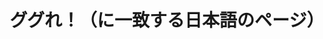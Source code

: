 ---
logo: images/music/ググれ！（に一致する日本語のページ）.jpg
title: ググれ！（に一致する日本語のページ）
subTitle: 网络动画《鹤屋与熏干酪》印象曲第二弹，由Lantis于2009年5月27日发售

category: 音乐

hasResource: true
downloadList:
  - intro: flac+jpg
    size: 93.9MB
    link: https://pan.baidu.com/s/1bvLQktVDEGYL-xcoLFEcbw
  - intro: ape
    size: 90.9MB
    link: https://pan.baidu.com/s/1bvLQktVDEGYL-xcoLFEcbw
  - intro: 云盘 提取码:149v
    size: 
    link: https://pan.baidu.com/s/1bvLQktVDEGYL-xcoLFEcbw

downloadContent: |
  网络动画《鹤屋与熏干酪》印象曲第二弹，由Lantis于2009年5月27日发售。<br>
  收录曲：<br>
  1．ググれ！（に一致する日本語のページ）<br>
  作詞：畑 亜貴　作曲：伊藤真澄　編曲：菊谷知樹<br>
  2．ながとっちのゆううつ<br>
  作詞：畑 亜貴　作曲：伊藤真澄　編曲：菊谷知樹<br>
  3．ググれ！（に一致する日本語のページ） (off vocal)<br>
  4．ながとっちのゆううつ (off vocal)<br><br>
  版权属于:VCB-Studio<br>
  文件地址:https://vcb-s.com/archives/11328
---